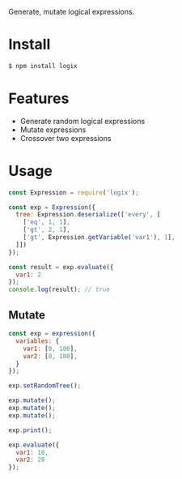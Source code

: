 Generate, mutate logical expressions.
# Install
```bash
$ npm install logix
```

# Features
- Generate random logical expressions
- Mutate expressions
- Crossover two expressions

# Usage
```javascript
const Expression = require('logix');

const exp = Expression({
  tree: Expression.deserialize(['every', [
    ['eq', 1, 1],
    ['gt', 2, 1],
    ['gt', Expression.getVariable('var1'), 1],    
  ]])
});

const result = exp.evaluate({
  var1: 2
}); 
console.log(result); // true

```

## Mutate
```javascript
const exp = expression({
  variables: {
    var1: [0, 100],
    var2: [0, 100],
  }
});

exp.setRandomTree();

exp.mutate();
exp.mutate();
exp.mutate();

exp.print();

exp.evaluate({
  var1: 10,
  var2: 20
});